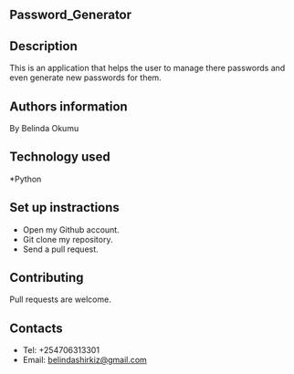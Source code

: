## Password_Generator

## Description
This is an application that helps the user to manage there passwords and even generate new passwords for them.

## Authors information
By Belinda Okumu

## Technology used
*Python

## Set up instractions
* Open my Github account.
* Git clone my repository.
* Send a pull request.

## Contributing
Pull requests are welcome.

## Contacts
* Tel: +254706313301
* Email: belindashirkiz@gmail.com
